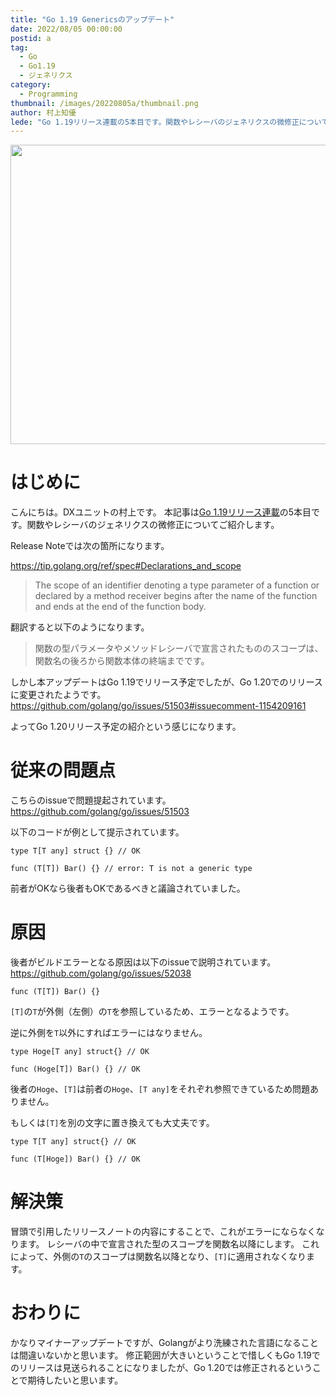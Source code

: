 ```yaml
---
title: "Go 1.19 Genericsのアップデート"
date: 2022/08/05 00:00:00
postid: a
tag:
  - Go
  - Go1.19
  - ジェネリクス
category:
  - Programming
thumbnail: /images/20220805a/thumbnail.png
author: 村上知優
lede: "Go 1.19リリース連載の5本目です。関数やレシーバのジェネリクスの微修正についてご紹介します。"
---
```

<img src="/images/20220805a/baner.png" alt="" width="1200" height="479" loading="lazy">

# はじめに

こんにちは。DXユニットの村上です。
本記事は[Go 1.19リリース連載](/articles/20220801a/)の5本目です。関数やレシーバのジェネリクスの微修正についてご紹介します。

Release Noteでは次の箇所になります。

https://tip.golang.org/ref/spec#Declarations_and_scope
>The scope of an identifier denoting a type parameter of a function or declared by a method receiver begins after the name of the function and ends at the end of the function body.

翻訳すると以下のようになります。
>関数の型パラメータやメソッドレシーバで宣言されたもののスコープは、関数名の後ろから関数本体の終端までです。


しかし本アップデートはGo 1.19でリリース予定でしたが、Go 1.20でのリリースに変更されたようです。
https://github.com/golang/go/issues/51503#issuecomment-1154209161

よってGo 1.20リリース予定の紹介という感じになります。

# 従来の問題点
こちらのissueで問題提起されています。
https://github.com/golang/go/issues/51503

以下のコードが例として提示されています。
```golang
type T[T any] struct {} // OK

func (T[T]) Bar() {} // error: T is not a generic type
```

前者がOKなら後者もOKであるべきと議論されていました。

# 原因

後者がビルドエラーとなる原因は以下のissueで説明されています。
https://github.com/golang/go/issues/52038

```golang
func (T[T]) Bar() {}
```

`[T]`の`T`が外側（左側）の`T`を参照しているため、エラーとなるようです。

逆に外側を`T`以外にすればエラーにはなりません。

```golang
type Hoge[T any] struct{} // OK

func (Hoge[T]) Bar() {} // OK
```

後者の`Hoge`、`[T]`は前者の`Hoge`、`[T any]`をそれぞれ参照できているため問題ありません。

もしくは`[T]`を別の文字に置き換えても大丈夫です。
```golang
type T[T any] struct{} // OK

func (T[Hoge]) Bar() {} // OK
```

# 解決策

冒頭で引用したリリースノートの内容にすることで、これがエラーにならなくなります。
レシーバの中で宣言された型のスコープを関数名以降にします。
これによって、外側の`T`のスコープは関数名以降となり、`[T]`に適用されなくなります。

# おわりに

かなりマイナーアップデートですが、Golangがより洗練された言語になることは間違いないかと思います。
修正範囲が大きいということで惜しくもGo 1.19でのリリースは見送られることになりましたが、Go 1.20では修正されるということで期待したいと思います。


